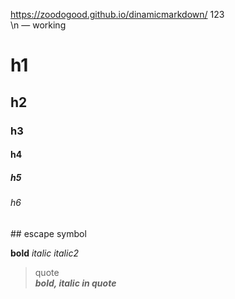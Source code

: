 https://zoodogood.github.io/dinamicmarkdown/
123  
\\n — working
# h1
## h2
### h3
#### h4
##### h5
###### h6
\## escape symbol

**bold**
*italic*
_italic2_  
  
> quote  
> **_bold, italic in quote_**

